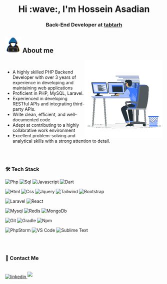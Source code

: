 <h1 align="center"><b>Hi :wave:, I'm Hossein Asadian </b></h1>

<h3 align="center">
  Back-End Developer at <a href="https://tabtarh.com" target="_blank">tabtarh</a>
</h3>

## <picture><img src = "https://github.com/0xAbdulKhalid/0xAbdulKhalid/raw/main/assets/mdImages/about_me.gif" width = 50px></picture> **About me**

<picture> <img align="right" src="https://github.com/0xAbdulKhalid/0xAbdulKhalid/raw/main/assets/mdImages/Right_Side.gif" width = 250px></picture>

<br>

- A highly skilled PHP Backend Developer with over 3 years of experience in developing and maintaining web applications
- Proficient in PHP, MySQL, Laravel.
- Experienced in developing RESTful APIs and integrating third-party APIs.
- Write clean, efficient, and well-documented code
- Adept at contributing to a highly collabrative work environment
- Excellent problem-solving and analytical skills with a strong attention to detail.

<br><br>

### 🛠 Tech Stack


![Php](http://img.shields.io/badge/-Php-767bb3?style=flat-square&logo=php&logoColor=white)
![Sql](http://img.shields.io/badge/-Sql-00758f?style=flat-square&logo=Mysql&logoColor=white)
![Javascript](http://img.shields.io/badge/-Javascript-fcd400?style=flat-square&logo=javascript&logoColor=black)
![Dart](https://img.shields.io/badge/Dart-0175C2?style=flat-square&logo=dart&logoColor=white)

![Html](http://img.shields.io/badge/-Html-e24c27?style=flat-square&logo=html5&logoColor=white)
![Css](http://img.shields.io/badge/-Css-2a65f1?style=flat-square&logo=css3&logoColor=white)
![Jquery](https://img.shields.io/badge/jQuery-0769AD?style=flat-square&logo=jquery&logoColor=white)
![Tailwind](https://img.shields.io/badge/Tailwind_CSS-38B2AC?style=flat-square&logo=tailwind-css&logoColor=white)
![Bootstrap](https://img.shields.io/badge/Bootstrap-563D7C?style=flat-square&logo=bootstrap&logoColor=white)

![Laravel](https://img.shields.io/badge/Laravel-FF2D20?style=flat-square&logo=laravel&logoColor=white)
![React](https://img.shields.io/badge/React-20232A?style=flat-square&logo=react&logoColor=61DAFB)

![Mysql](http://img.shields.io/badge/-Mysql-white?style=flat-square&logo=mysql)
![Redis](http://img.shields.io/badge/-Redis-white?style=flat-square&logo=redis)
![MongoDb](http://img.shields.io/badge/-MongoDb-white?style=flat-square&logo=mongodb)

![Git](http://img.shields.io/badge/-Git-white?style=flat-square&logo=git)
![Gradle](http://img.shields.io/badge/-Gradle-white?style=flat-square&logo=gradle&logoColor=09303a)
![Npm](http://img.shields.io/badge/-Npm-white?style=flat-square&logo=npm&logoColor=white)

![PhpStorm](http://img.shields.io/badge/-PHPStorm-181717?style=flat-square&logo=phpstorm&logoColor=white)
![VS Code](http://img.shields.io/badge/-VS%20Code-black?style=flat-square&logo=visualstudiocode&logoColor=3aa7f2)
![Sublime Text](http://img.shields.io/badge/-Sublime%20Text-484848?style=flat-square&logo=sublimetext)

<br><br>

### 💬 Contact Me
<br>

<div align='left'>

<a href="https://linkedin.com/in/hosseinasadian" target="_blank">
<img src="https://img.shields.io/badge/linkedin:  hosseinasadian-%2300acee.svg?color=405DE6&style=for-the-badge&logo=linkedin&logoColor=white" alt=linkedin style="margin-bottom: 5px;"/>
</a>
  
<a href="mailto:hosseinasadian442@gmail.com" target="_blank">
<img src="https://img.shields.io/badge/gmail:  hosseinasadian-%23EA4335.svg?style=for-the-badge&logo=gmail&logoColor=white" t=mail style="margin-bottom: 5px;" />
</a>

</div>

<!--
**Hosseinasadian/Hosseinasadian** is a ✨ _special_ ✨ repository because its `README.md` (this file) appears on your GitHub profile.

Here are some ideas to get you started:

- 🔭 I’m currently working on ...
- 🌱 I’m currently learning ...
- 👯 I’m looking to collaborate on ...
- 🤔 I’m looking for help with ...
- 💬 Ask me about ...
- 📫 How to reach me: ...
- 😄 Pronouns: ...
- ⚡ Fun fact: ...
-->
